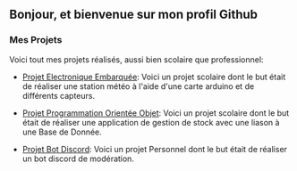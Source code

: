 ## Bonjour, et bienvenue sur mon profil Github

### Mes Projets
Voici tout mes projets réalisés, aussi bien scolaire que professionnel:

* [Projet Electronique Embarquée](https://github.com/SourcierDeVerite/Station_Meteo): 
Voici un projet scolaire dont le but était de réaliser une station météo à l'aide d'une carte arduino et de différents capteurs.

* [Projet Programmation Orientée Objet](https://github.com/SourcierDeVerite/Projet_POO): 
Voici un projet scolaire dont le but était de réaliser une application de gestion de stock avec une liason à une Base de Donnée.

* [Projet Bot Discord](https://github.com/SourcierDeVerite/BotMenu): 
Voici un projet Personnel dont le but était de réaliser un bot discord de modération.
